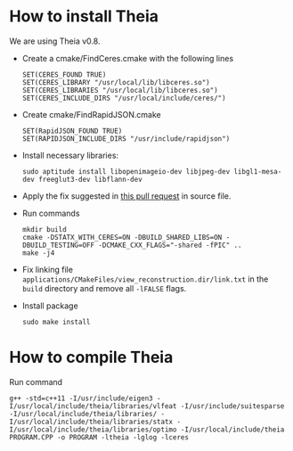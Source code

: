 How to install Theia
====================

We are using Theia v0.8.

  - Create a cmake/FindCeres.cmake with the following lines

        SET(CERES_FOUND TRUE)
        SET(CERES_LIBRARY "/usr/local/lib/libceres.so")
        SET(CERES_LIBRARIES "/usr/local/lib/libceres.so")
        SET(CERES_INCLUDE_DIRS "/usr/local/include/ceres/")

  - Create cmake/FindRapidJSON.cmake

        SET(RapidJSON_FOUND TRUE)
        SET(RAPIDJSON_INCLUDE_DIRS "/usr/include/rapidjson")


  - Install necessary libraries:

        sudo aptitude install libopenimageio-dev libjpeg-dev libgl1-mesa-dev freeglut3-dev libflann-dev
        
  - Apply the fix suggested in [this pull request](https://github.com/sweeneychris/TheiaSfM/pull/227) in source file.
  
  - Run commands
  
        mkdir build
        cmake -DSTATX_WITH_CERES=ON -DBUILD_SHARED_LIBS=ON -DBUILD_TESTING=OFF -DCMAKE_CXX_FLAGS="-shared -fPIC" ..
        make -j4
        
  - Fix linking file `applications/CMakeFiles/view_reconstruction.dir/link.txt` in the `build` directory and remove all `-lFALSE` flags.

  - Install package
  
        sudo make install

How to compile Theia
====================

Run command

    g++ -std=c++11 -I/usr/include/eigen3 -I/usr/local/include/theia/libraries/vlfeat -I/usr/include/suitesparse -I/usr/local/include/theia/libraries/ -I/usr/local/include/theia/libraries/statx -I/usr/local/include/theia/libraries/optimo -I/usr/local/include/theia PROGRAM.CPP -o PROGRAM -ltheia -lglog -lceres
